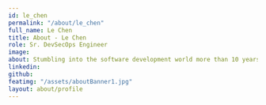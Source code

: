 ```yaml
---
id: le_chen
permalink: "/about/le_chen"
full_name: Le Chen
title: About - Le Chen
role: Sr. DevSecOps Engineer
image: 
about: Stumbling into the software development world more than 10 years ago by chance, Le is as curious and passionate about discovering development technologies and techniques today as he was when he wrote his first if statement. Since his first foray into this career, he has amassed a wide range of knowledge from frameworks such as React, Angular, and Spring; to technologies such as Kafka, Redis, and Docker. Outside of software development, he enjoys spending time with family and friends; and pretending to play tennis, and pool.
linkedin: 
github:
featimg: "/assets/aboutBanner1.jpg"
layout: about/profile
---
```

